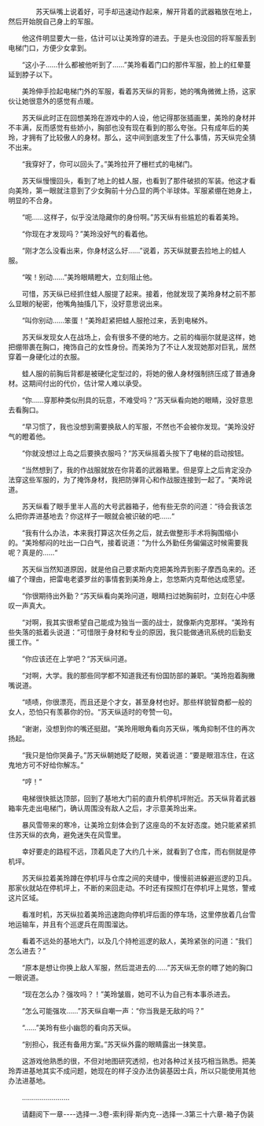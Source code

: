 <div class="read-content j_readContent" id="">
                <p>　　　　苏天纵嘴上说着好，可手却迅速动作起来，解开背着的武器箱放在地上，然后开始脱自己身上的军服。<p>　　他这件明显要大一些，估计可以让美玲穿的进去。于是头也没回的将军服丢到电梯门口，方便少女拿到。<p>　　“这小子……什么都被他听到了……”美玲看着门口的那件军服，脸上的红晕蔓延到脖子以下。<p>　　美玲伸手捡起电梯门外的军服，看着苏天纵的背影，她的嘴角微微上扬，这家伙让她很意外的感觉有点暖。<p>　　苏天纵此时正在回想美玲在游戏中的人设，他记得那张插画里，美玲的身材并不丰满，反而感觉有些娇小，胸部也没有现在看到的那么夸张。只有成年后的美玲，才拥有了比较傲人的身材。那么，这中间到底发生了什么事情，苏天纵完全猜不出来。<p>　　“我穿好了，你可以回头了。”美玲拉开了栅栏式的电梯门。<p>　　苏天纵慢慢回头，看到了地上的蛙人服，也看到了那件破损的军装。他这才看向美玲，第一眼就注意到了少女胸前十分凸显的两个半球体。军服紧绷在她身上，明显的不合身。<p>　　“呃……这样子，似乎没法隐藏你的身份啊。”苏天纵有些尴尬的看着美玲。<p>　　“你现在才发现吗？”美玲没好气的看着他。<p>　　“刚才怎么没看出来，你身材这么好……”说着，苏天纵就要去捡地上的蛙人服。<p>　　“唉！别动……”美玲眼睛瞪大，立刻阻止他。<p>　　可惜，苏天纵已经抓住蛙人服提了起来。接着，他就发现了美玲身材之前不那么显眼的秘密，他嘴角抽搐几下，没好意思说出来。<p>　　“叫你别动……笨蛋！“美玲赶紧把蛙人服抢过来，丢到电梯外。<p>　　苏天纵发现女人在战场上，会有很多不便的地方。之前的梅丽尔就是这样，她把绷带裹在胸口，掩饰自己的女性身份。而美玲为了不让人发现她那对巨乳，居然穿着一身硬化过的衣服。<p>　　蛙人服的前胸后背都是被硬化定型过的，将她的傲人身材强制挤压成了普通身材。这期间付出的代价，估计常人难以承受。<p>　　“你……穿那种类似刑具的玩意，不难受吗？“苏天纵看向她的眼睛，没好意思去看胸口。<p>　　“早习惯了，我也没想到需要换敌人的军服，不然也不会被你发现。“美玲没好气的瞪着他。<p>　　“你就没想过上岛之后要换衣服吗？“苏天纵摇着头按下了电梯的启动按钮。<p>　　“当然想到了，我的作战服就放在你背着的武器箱里。但是穿上之后肯定没办法穿这些军服的，为了掩饰身材，我把防弹背心和作战服连接到一起了。“美玲说道。<p>　　苏天纵看了眼手里半人高的大号武器箱子，他有些无奈的问道：“待会我该怎么把你弄进基地去？你这样子一眼就会被识破的吧……“<p>　　“我有什么办法，本来我打算这次任务之后，就去做整形手术将胸围缩小的。“美玲郁闷的吐出一口白气，接着说道：”为什么外勤任务偏偏这时候需要我呢？真是的……“<p>　　苏天纵当然知道原因，就是他自己要求斯内克把美玲弄到影子摩西岛来的。还编了个理由，把雷电老婆罗丝的事情套到美玲身上，忽悠斯内克帮他达成愿望。<p>　　“你很期待出外勤？“苏天纵看向美玲问道，眼睛扫过她胸前时，立刻在心中感叹一声真大。<p>　　“对啊，我其实很希望自己能成为独当一面的战士，就像斯内克那样。“美玲有些失落的抵着头说道：”可惜限于身材和专业的原因，我只能做通讯系统的后勤支援工作。“<p>　　“你应该还在上学吧？“苏天纵问道。<p>　　“对啊，大学。我的那些同学都不知道我还有份国防部的兼职。“美玲抱着胸撇嘴说道。<p>　　“啧啧，你很漂亮，而且还是个才女，甚至身材也好。那些样貌智商都一般的女人，恐怕只有羡慕你的份。“苏天纵适时的夸赞一句。<p>　　“谢谢，没想到你的嘴还挺甜。“美玲用眼角看向苏天纵，嘴角抑制不住的再次扬起。<p>　　“我只是怕你哭鼻子。”苏天纵朝她眨了眨眼，笑着说道：“要是眼泪冻住，在这鬼地方可不好给你解冻。”<p>　　“哼！”<p>　　电梯很快抵达顶部，回到了基地大门前的直升机停机坪附近。苏天纵背着武器箱率先走出电梯门，确认周围没有敌人之后，才示意美玲出来。<p>　　暴风雪带来的寒冷，让美玲立刻体会到了这座岛的不友好态度。她只能紧紧抓住苏天纵的衣角，避免迷失在风雪里。<p>　　幸好要走的路程不远，顶着风走了大约几十米，就看到了仓库，而右侧就是停机坪。<p>　　苏天纵拉着美玲蹲在停机坪与仓库之间的夹缝中，慢慢前进躲避巡逻的卫兵。那家伙就站在停机坪上，不断的来回走动。不时还有探照灯在停机坪上晃悠，警戒这片区域。<p>　　看准时机，苏天纵拉着美玲迅速跑向停机坪后面的停车场，这里停放着几台雪地运输车，并且有个巡逻兵在周围溜达。<p>　　看着不远处的基地大门，以及几个持枪巡逻的敌人，美玲紧张的问道：“我们怎么进去？”<p>　　“原本是想让你换上敌人军服，然后混进去的……”苏天纵无奈的瞟了她的胸口一眼说道。<p>　　“现在怎么办？强攻吗？！”美玲皱眉，她可不认为自己有本事杀进去。<p>　　“怎么可能强攻……”苏天纵自嘲一声：“你当我是无敌的吗？”<p>　　“……”美玲有些小幽怨的看向苏天纵。<p>　　“别担心，我还有备用方案。”苏天纵外露的眼睛露出一抹笑意。<p>　　这游戏他熟悉的很，不但对地图研究透彻，也对各种过关技巧相当熟悉。把美玲弄进基地其实不成问题，她现在的样子没办法伪装基因士兵，所以只能使用其他办法进基地。<p>　　……………………<p>　　请翻阅下一章----选择一.3卷-索利得·斯内克--选择一.3第三十六章-箱子伪装<p> 
            </div>
